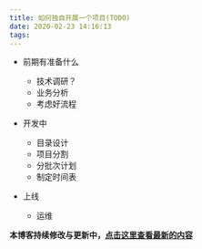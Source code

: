```yaml
---
title: 如何独自开展一个项目(TODO)
date: 2020-02-23 14:16:13
tags:
---
```



- 前期有准备什么

  - 技术调研？
  - 业务分析
  - 考虑好流程

- 开发中
  - 目录设计
  - 项目分割
  - 分批次计划
  - 制定时间表
  
- 上线
  - 运维

**本博客持续修改与更新中，[点击这里查看最新的内容](http://aizigao.xyz//)**

